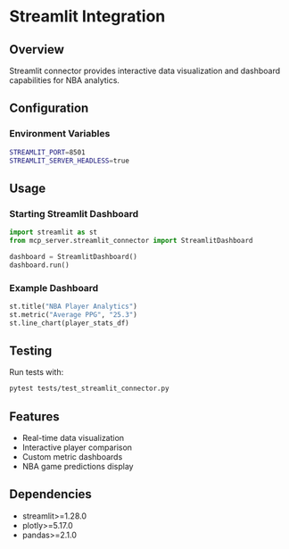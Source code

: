 # Streamlit Integration

## Overview
Streamlit connector provides interactive data visualization and dashboard capabilities for NBA analytics.

## Configuration

### Environment Variables
```bash
STREAMLIT_PORT=8501
STREAMLIT_SERVER_HEADLESS=true
```

## Usage

### Starting Streamlit Dashboard
```python
import streamlit as st
from mcp_server.streamlit_connector import StreamlitDashboard

dashboard = StreamlitDashboard()
dashboard.run()
```

### Example Dashboard
```python
st.title("NBA Player Analytics")
st.metric("Average PPG", "25.3")
st.line_chart(player_stats_df)
```

## Testing
Run tests with:
```bash
pytest tests/test_streamlit_connector.py
```

## Features
- Real-time data visualization
- Interactive player comparison
- Custom metric dashboards
- NBA game predictions display

## Dependencies
- streamlit>=1.28.0
- plotly>=5.17.0
- pandas>=2.1.0


